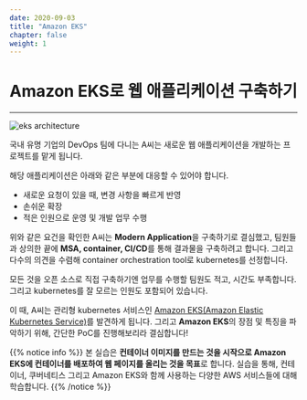 ```yaml
---
date: 2020-09-03
title: "Amazon EKS"
chapter: false
weight: 1
---
```


# Amazon EKS로 웹 애플리케이션 구축하기
* * *
![eks architecture](/images/k8s_architecture.svg)

국내 유명 기업의 DevOps 팀에 다니는 A씨는 새로운 웹 애플리케이션을 개발하는 프로젝트를 맡게 됩니다.

해당 애플리케이션은 아래와 같은 부분에 대응할 수 있어야 합니다.

- 새로운 요청이 있을 때, 변경 사항을 빠르게 반영
- 손쉬운 확장
- 적은 인원으로 운영 및 개발 업무 수행

위와 같은 요건을 확인한 A씨는 **Modern Application**을 구축하기로 결심했고, 팀원들과 상의한 끝에 **MSA, container, CI/CD**를 통해 결과물을 구축하려고 합니다. 그리고 다수의 의견을 수렴해 container orchestration tool로 kubernetes를 선정합니다. 

모든 것을 오픈 소스로 직접 구축하기엔 업무를 수행할 팀원도 적고, 시간도 부족합니다. 그리고 kubernetes를 잘 모르는 인원도 포함되어 있습니다.

이 때, A씨는 관리형 kubernetes 서비스인 [Amazon EKS(Amazon Elastic Kubernetes Service)](https://aws.amazon.com/ko/kubernetes/)를 발견하게 됩니다. 그리고 **Amazon EKS**의 장점 및 특징을 파악하기 위해, 간단한 PoC를 진행해보리라 결심합니다!
 
{{% notice info %}}
본 실습은 **컨테이너 이미지를 만드는 것을 시작으로 Amazon EKS에 컨테이너를 배포하여 웹 페이지를 올리는 것을 목표**로 합니다. 실습을 통해, 컨테이너, 쿠버네티스 그리고 Amazon EKS와 함께 사용하는 다양한 AWS 서비스들에 대해 학습합니다.
{{% /notice %}}

